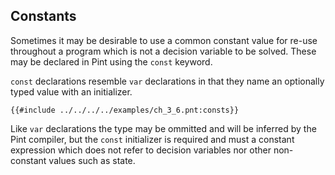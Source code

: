 ## Constants

Sometimes it may be desirable to use a common constant value for re-use throughout a program which
is not a decision variable to be solved. These may be declared in Pint using the `const` keyword.

`const` declarations resemble `var` declarations in that they name an optionally typed value with an
initializer.

```pint
{{#include ../../../../examples/ch_3_6.pnt:consts}}
```

Like `var` declarations the type may be ommitted and will be inferred by the Pint compiler, but the
`const` initializer is required and must a constant expression which does not refer to decision
variables nor other non-constant values such as state.

<!--- Temporarily disabled.

### Constants of Compound Types

`const` declarations may refer to values with compound types as long as every element within is a
constant value. Constant value initializers may also dereference other array or tuple `const`
declarations or even array or tuple immediates.

```pint
{{#include ../../../../examples/ch_3_6.pnt:const_compound_types}}
```

In the above example `next_count` is evaluated at compile time to be fixed as 40.

The `min_size` tuple is adding a flag to a value to mark whether it should be used or not in a
constraint. This may be convenient during development for turning the `min_size.size` constraint on
or off.

--->
